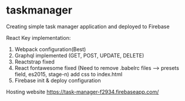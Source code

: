 # taskmanager
Creating simple task manager application and deployed to Firebase

React Key implementation:
1. Webpack configuration(Best)
2. Graphql implemented (GET, POST, UPDATE, DELETE)
3. Reactstrap fixed
4. React fontawesome fixed (Need to remove .babelrc files --> presets field, es2015, stage-n) add css to index.html
5. Firebase init & deploy configuration

Hosting website
https://task-manager-f2934.firebaseapp.com/
